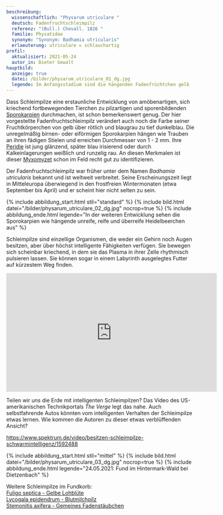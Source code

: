 ```yaml
---
beschreibung:
  wissenschaftlich: "Physarum utriculare "
  deutsch: Fadenfruchtschleimpilz
  referenz: "(Bull.) Chevall. 1826 "
  familie: Physatidae
  synonym: "Synonym: Badhamia utricularis"
  erlaeuterung: utriculare = schlauchartig
profil:
  aktualisiert: 2021-05-24
  autor_in: Dieter Gewalt
hauptbild:
  anzeige: true
  datei: /bilder/physarum_utriculare_01_dg.jpg
  legende: Im Anfangsstadium sind die hängenden Fadenfrüchtchen gelb
---
```

Dass Schleimpilze eine erstaunliche Entwicklung von amöbenartigen, sich kriechend fortbewegenden Tierchen zu pilzartigen und sporenbildenden [Sporokarpien](Sporokarp "Glossar") durchmachen, ist schon bemerkenswert genug. Der hier vorgestellte Fadenfruchtschleimpilz verändert auch noch die Farbe seiner Fruchtkörperchen von gelb über rötlich und blaugrau zu tief dunkelblau. Die unregelmäßig birnen- oder eiförmigen Sporokarpien hängen wie Trauben an ihren fädigen Stielen und erreichen Durchmesser von 1 - 2 mm. Ihre [Peridie](Peridie "Glossar") ist jung glänzend, später blau irisierend oder durch Kalkeinlagerungen weißlich und runzelig rau. An diesen Merkmalen ist dieser [Myxomyzet](Myxomyzeten "Glossar") schon im Feld recht gut zu identifizieren.

Der Fadenfruchtschleimpilz war früher unter dem Namen *Badhamia utricularis* bekannt und ist weltweit verbreitet. Seine Erscheinungszeit liegt in Mitteleuropa überwiegend in den frostfreien Wintermonaten (etwa September bis April) und er scheint hier nicht selten zu sein.

{% include abbildung_start.html stil="standard" %}
{% include bild.html datei="/bilder/physarum_utriculare_02_dg.jpg" nocrop=true %}
{% include abbildung_ende.html legende="In der weiteren Entwicklung sehen die Sporokarpien wie hängende unreife, reife und überreife Heidelbeerchen aus" %}

Schleimpilze sind einzellige Organismen, die weder ein Gehirn noch Augen besitzen, aber über höchst intelligente Fähigkeiten verfügen. Sie bewegen sich scheinbar kriechend, in dem sie das Plasma in ihrer Zelle rhythmisch pulsieren lassen. Sie können sogar in einem Labyrinth ausgelegtes Futter auf kürzestem Weg finden. 

<iframe width="560" height="315" src="https://www.youtube.com/embed/DF51zfsGz3Y" frameborder="0" allow="accelerometer; autoplay; clipboard-write; encrypted-media; gyroscope; picture-in-picture" allowfullscreen></iframe>

Teilen wir uns die Erde mit intelligenten Schleimpilzen? Das Video des US-amerikanischen Technikportals *The Verge* legt das nahe. Auch selbstfahrende Autos könnten vom intelligenten Verhalten der Schleimpilze etwas lernen. Wie kommen die Autoren zu dieser etwas verblüffenden Ansicht?  

<https://www.spektrum.de/video/besitzen-schleimpilze-schwarmintelligenz/1592488>

{% include abbildung_start.html stil="mittel" %}
{% include bild.html datei="/bilder/physarum_utriculare_03_dg.jpg" nocrop=true %}
{% include abbildung_ende.html legende="24.05.2021: Fund im Hintermark-Wald bei Dietzenbach" %}

Weitere Schleimpilze im Fundkorb:\
[Fuligo septica - Gelbe Lohblüte](/pilze/fuligo-septica-gelbe-lohblüte)\
[Lycogala epidendrum - Blutmilchpilz](/pilze/lycogala-epidendrum-blutmilchpilz)  
[Stemonitis axifera - Gemeines Fadenstäubchen](/pilze/stemonitis-axifera-gemeines-fadenstäubchen)